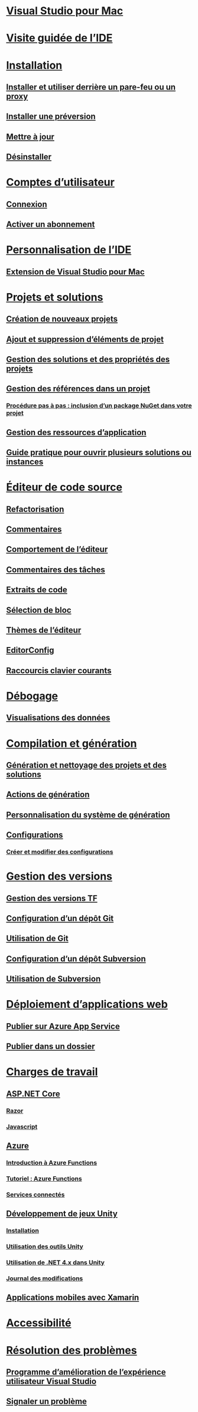 # [Visual Studio pour Mac](/visualstudio/mac/)
# [Visite guidée de l’IDE](ide-tour.md)

# [Installation](installation.md)
## [Installer et utiliser derrière un pare-feu ou un proxy](/visualstudio/mac/install-behind-a-firewall-or-proxy-server)
## [Installer une préversion](/visualstudio/mac/install-preview)
## [Mettre à jour](/visualstudio/mac/update)
## [Désinstaller](/visualstudio/mac/uninstall)


# [Comptes d’utilisateur](/visualstudio/mac/user-accounts)
## [Connexion](/visualstudio/mac/signing-in)
## [Activer un abonnement](/visualstudio/mac/activation)

# [Personnalisation de l’IDE](/visualstudio/mac/customizing-the-ide)
## [Extension de Visual Studio pour Mac](/visualstudio/mac/extending-visual-studio-mac)


# [Projets et solutions](/visualstudio/mac/projects-and-solutions)
## [Création de nouveaux projets](/visualstudio/mac/create-new-projects)
## [Ajout et suppression d’éléments de projet](/visualstudio/mac/add-and-remove-project-items)
## [Gestion des solutions et des propriétés des projets](/visualstudio/mac/managing-solutions-and-project-properties)
## [Gestion des références dans un projet](/visualstudio/mac/managing-references-in-a-project)
### [Procédure pas à pas : inclusion d’un package NuGet dans votre projet](/visualstudio/mac/nuget-walkthrough)
## [Gestion des ressources d’application](/visualstudio/mac/managing-app-resources)
## [Guide pratique pour ouvrir plusieurs solutions ou instances](/visualstudio/mac/open-multiple-solutions)

# [Éditeur de code source](/visualstudio/mac/source-editor)
## [Refactorisation](/visualstudio/mac/refactoring)
## [Commentaires](/visualstudio/mac/comments)
## [Comportement de l’éditeur](/visualstudio/mac/editor-behavior)
## [Commentaires des tâches](/visualstudio/mac/task-comments)
## [Extraits de code](/visualstudio/mac/snippets)
## [Sélection de bloc](/visualstudio/mac/block-selection)
## [Thèmes de l’éditeur](/visualstudio/mac/editor-themes)
## [EditorConfig](/visualstudio/mac/editorconfig)
## [Raccourcis clavier courants](/visualstudio/mac/keyboard-shortcuts)

# [Débogage](/visualstudio/mac/debugging)
## [Visualisations des données](/visualstudio/mac/data-visualizations)

# [Compilation et génération](/visualstudio/mac/compiling-and-building)
## [Génération et nettoyage des projets et des solutions](/visualstudio/mac/building-and-cleaning-projects-and-solutions)
## [Actions de génération](/visualstudio/mac/build-actions)
## [Personnalisation du système de génération](/visualstudio/mac/customizing-build-system)
## [Configurations](/visualstudio/mac/configurations)
### [Créer et modifier des configurations](/visualstudio/mac/create-and-edit-configurations)

# [Gestion des versions](/visualstudio/mac/version-control)
## [Gestion des versions TF](/visualstudio/mac/tf-version-control)
## [Configuration d’un dépôt Git](/visualstudio/mac/set-up-git-repository)
## [Utilisation de Git](/visualstudio/mac/working-with-git)
## [Configuration d’un dépôt Subversion](/visualstudio/mac/set-up-subversion-repository)
## [Utilisation de Subversion](/visualstudio/mac/working-with-subversion)

# [Déploiement d’applications web](/visualstudio/mac/web-app-deployment.md)
## [Publier sur Azure App Service](/visualstudio/mac/publish-app-svc.md)
## [Publier dans un dossier](/visualstudio/mac/publish-folder.md)

# [Charges de travail](/visualstudio/mac/workloads)
## [ASP.NET Core](/visualstudio/mac/asp-net-core)
### [Razor](/visualstudio/mac/razor)
### [Javascript](/visualstudio/mac/javascript)
## [Azure](/visualstudio/mac/azure-workload)
### [Introduction à Azure Functions](/visualstudio/mac/azure-functions)
### [Tutoriel : Azure Functions](/visualstudio/mac/azure-functions-lab)
### [Services connectés](/visualstudio/mac/connected-services)
## [Développement de jeux Unity](/visualstudio/mac/unity-tools)
### [Installation](/visualstudio/mac/setup-vsmac-tools-unity)
### [Utilisation des outils Unity](/visualstudio/mac/using-vsmac-tools-unity)
### [Utilisation de .NET 4.x dans Unity](/visualstudio/mac//visualstudio/cross-platform/unity-scripting-upgrade/?context=visualstudio/mac/context)
### [Journal des modifications](/visualstudio/mac//visualstudio/cross-platform/change-log-visual-studio-tools-for-unity-mac/?context=visualstudio/mac/context)
## [Applications mobiles avec Xamarin](/xamarin/)

# [Accessibilité](/visualstudio/mac/accessibility)

# [Résolution des problèmes](/visualstudio/mac/troubleshooting)
## [Programme d’amélioration de l’expérience utilisateur Visual Studio](/visualstudio/mac/visual-studio-experience-improvement-program)
## [Signaler un problème](/visualstudio/mac/report-a-problem)
